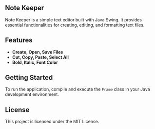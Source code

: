 ## Note Keeper
Note Keeper is a simple text editor built with Java Swing. It provides essential functionalities for creating, editing, and formatting text files.

## Features
- **Create, Open, Save Files**
- **Cut, Copy, Paste, Select All**
- **Bold, Italic, Font Color**

## Getting Started
To run the application, compile and execute the `Frame` class in your Java development environment.

## License
This project is licensed under the MIT License.
